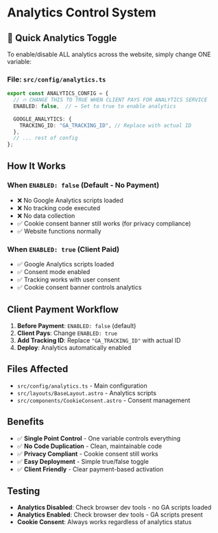 # Analytics Control System

## 🔧 Quick Analytics Toggle

To enable/disable ALL analytics across the website, simply change ONE variable:

### File: `src/config/analytics.ts`

```typescript
export const ANALYTICS_CONFIG = {
  // 🔥 CHANGE THIS TO TRUE WHEN CLIENT PAYS FOR ANALYTICS SERVICE
  ENABLED: false,  // ← Set to true to enable analytics
  
  GOOGLE_ANALYTICS: {
    TRACKING_ID: "GA_TRACKING_ID", // Replace with actual ID
  },
  // ... rest of config
};
```

## How It Works

### When `ENABLED: false` (Default - No Payment)
- ❌ No Google Analytics scripts loaded
- ❌ No tracking code executed
- ❌ No data collection
- ✅ Cookie consent banner still works (for privacy compliance)
- ✅ Website functions normally

### When `ENABLED: true` (Client Paid)
- ✅ Google Analytics scripts loaded
- ✅ Consent mode enabled
- ✅ Tracking works with user consent
- ✅ Cookie consent banner controls analytics

## Client Payment Workflow

1. **Before Payment**: `ENABLED: false` (default)
2. **Client Pays**: Change `ENABLED: true`
3. **Add Tracking ID**: Replace `"GA_TRACKING_ID"` with actual ID
4. **Deploy**: Analytics automatically enabled

## Files Affected

- `src/config/analytics.ts` - Main configuration
- `src/layouts/BaseLayout.astro` - Analytics scripts
- `src/components/CookieConsent.astro` - Consent management

## Benefits

- ✅ **Single Point Control** - One variable controls everything
- ✅ **No Code Duplication** - Clean, maintainable code
- ✅ **Privacy Compliant** - Cookie consent still works
- ✅ **Easy Deployment** - Simple true/false toggle
- ✅ **Client Friendly** - Clear payment-based activation

## Testing

- **Analytics Disabled**: Check browser dev tools - no GA scripts loaded
- **Analytics Enabled**: Check browser dev tools - GA scripts present
- **Cookie Consent**: Always works regardless of analytics status
